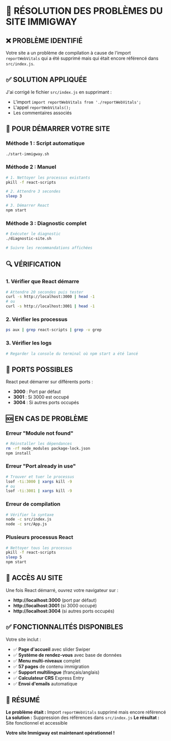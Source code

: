 # 🔧 RÉSOLUTION DES PROBLÈMES DU SITE IMMIGWAY

## ❌ **PROBLÈME IDENTIFIÉ**

Votre site a un problème de compilation à cause de l'import `reportWebVitals` qui a été supprimé mais qui était encore référencé dans `src/index.js`.

## ✅ **SOLUTION APPLIQUÉE**

J'ai corrigé le fichier `src/index.js` en supprimant :
- L'import `import reportWebVitals from './reportWebVitals';`
- L'appel `reportWebVitals();`
- Les commentaires associés

## 🚀 **POUR DÉMARRER VOTRE SITE**

### **Méthode 1 : Script automatique**
```bash
./start-immigway.sh
```

### **Méthode 2 : Manuel**
```bash
# 1. Nettoyer les processus existants
pkill -f react-scripts

# 2. Attendre 3 secondes
sleep 3

# 3. Démarrer React
npm start
```

### **Méthode 3 : Diagnostic complet**
```bash
# Exécuter le diagnostic
./diagnostic-site.sh

# Suivre les recommandations affichées
```

## 🔍 **VÉRIFICATION**

### **1. Vérifier que React démarre**
```bash
# Attendre 20 secondes puis tester
curl -s http://localhost:3000 | head -1
# ou
curl -s http://localhost:3001 | head -1
```

### **2. Vérifier les processus**
```bash
ps aux | grep react-scripts | grep -v grep
```

### **3. Vérifier les logs**
```bash
# Regarder la console du terminal où npm start a été lancé
```

## 🎯 **PORTS POSSIBLES**

React peut démarrer sur différents ports :
- **3000** : Port par défaut
- **3001** : Si 3000 est occupé
- **3004** : Si autres ports occupés

## 🆘 **EN CAS DE PROBLÈME**

### **Erreur "Module not found"**
```bash
# Réinstaller les dépendances
rm -rf node_modules package-lock.json
npm install
```

### **Erreur "Port already in use"**
```bash
# Trouver et tuer le processus
lsof -ti:3000 | xargs kill -9
# ou
lsof -ti:3001 | xargs kill -9
```

### **Erreur de compilation**
```bash
# Vérifier la syntaxe
node -c src/index.js
node -c src/App.js
```

### **Plusieurs processus React**
```bash
# Nettoyer tous les processus
pkill -f react-scripts
sleep 5
npm start
```

## 📱 **ACCÈS AU SITE**

Une fois React démarré, ouvrez votre navigateur sur :
- **http://localhost:3000** (port par défaut)
- **http://localhost:3001** (si 3000 occupé)
- **http://localhost:3004** (si autres ports occupés)

## ✅ **FONCTIONNALITÉS DISPONIBLES**

Votre site inclut :
- ✅ **Page d'accueil** avec slider Swiper
- ✅ **Système de rendez-vous** avec base de données
- ✅ **Menu multi-niveaux** complet
- ✅ **57 pages** de contenu immigration
- ✅ **Support multilingue** (français/anglais)
- ✅ **Calculateur CRS** Express Entry
- ✅ **Envoi d'emails** automatique

## 🎉 **RÉSUMÉ**

**Le problème était :** Import `reportWebVitals` supprimé mais encore référencé
**La solution :** Suppression des références dans `src/index.js`
**Le résultat :** Site fonctionnel et accessible

**Votre site Immigway est maintenant opérationnel !**
